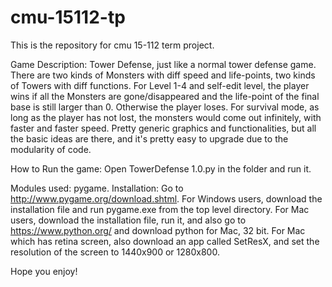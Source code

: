 # cmu-15112-tp
This is the repository for cmu 15-112 term project.

Game Description:
Tower Defense, just like a normal tower defense game. There are two kinds of Monsters with diff speed and life-points, two kinds of Towers with diff functions. 
For Level 1-4 and self-edit level, the player wins if all the Monsters are gone/disappeared and the life-point of the final base is still larger than 0. Otherwise the player loses. 
For survival mode, as long as the player has not lost, the monsters would come out infinitely, with faster and faster speed. 
Pretty generic graphics and functionalities, but all the basic ideas are there, and it's pretty easy to upgrade due to the modularity of code. 


How to Run the game:
Open TowerDefense 1.0.py in the folder and run it. 

Modules used:
pygame.
Installation: Go to  http://www.pygame.org/download.shtml.
For Windows users, download the installation file and run pygame.exe from the top level directory.
For Mac users, download the installation file, run it, and also go to https://www.python.org/ and download python for Mac, 32 bit. 
For Mac which has retina screen, also download an app called SetResX, and set the resolution of the screen to 1440x900 or 1280x800.

Hope you enjoy!
